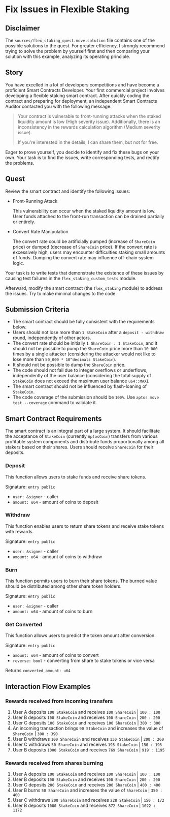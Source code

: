 # Fix Issues in Flexible Staking

## Disclaimer
The `sources/flex_staking_quest.move.solution` file contains one of the possible solutions to the quest. For greater efficiency, I strongly recommend trying to solve the problem by yourself first and then comparing your solution with this example, analyzing its operating principle.

## Story
You have excelled in a lot of developers competitions and have become a proficient Smart Contracts Developer. Your first commercial project involves developing a flexible staking smart contract. After quickly coding the contract and preparing for deployment, an independent Smart Contracts Auditor contacted you with the following message:

> Your contract is vulnerable to front-running attacks when the staked liquidity amount is low (High severity issue). Additionally, there is an inconsistency in the rewards calculation algorithm (Medium severity issue).
>
> If you're interested in the details, I can share them, but not for free.

Eager to prove yourself, you decide to identify and fix these bugs on your own. Your task is to find the issues, write corresponding tests, and rectify the problems.

## Quest
Review the smart contract and identify the following issues:

- Front-Running Attack

    This vulnerability can occur when the staked liquidity amount is low. User funds attached to the front-run transaction can be drained partially or entirely.

- Convert Rate Manipulation

    The convert rate could be artificially pumped (increase of `ShareCoin` price) or dumped (decrease of `ShareCoin` price). If the convert rate is excessively high, users may encounter difficulties staking small amounts of funds. Dumping the convert rate may influence off-chain system logic.

Your task is to write tests that demonstrate the existence of these issues by causing test failures in the `flex_staking_custom_tests` module.

Afterward, modify the smart contract (the `flex_staking` module) to address the issues. Try to make minimal changes to the code.

## Submission Criteria
- The smart contract should be fully consistent with the requirements below.
- Users should not lose more than `1 StakeCoin` after a `deposit - withdraw` round, independently of other actors.
- The convert rate should be initially `1 ShareCoin : 1 StakeCoin`, and it should not be possible to pump the `ShareCoin` price more than `10_000` times by a single attacker (considering the attacker would not like to lose more than `50_000 * 10^decimals StakeCoin`).
- It should not be possible to dump the `ShareCoin` price.
- The code should not fail due to integer overflows or underflows, independently of the user balance (considering the total supply of `StakeCoin` does not exceed the maximum user balance `u64::MAX`).
- The smart contract should not be influenced by flash-loaning of `StakeCoin`.
- The code coverage of the submission should be `100%`. Use `aptos move test --coverage` command to validate it.

## Smart Contract Requirements
The smart contract is an integral part of a large system. It should facilitate the acceptance of `StakeCoin` (currently `AptosCoin`) transfers from various profitable system components and distribute funds proportionally among all stakers based on their shares. Users should receive `ShareCoin` for their deposits.

### Deposit
This function allows users to stake funds and receive share tokens.

Signature: `entry public`
- `user: &signer` - caller
- `amount: u64` - amount of coins to deposit

### Withdraw
This function enables users to return share tokens and receive stake tokens with rewards.

Signature: `entry public`
- `user: &signer` - caller
- `amount: u64` - amount of coins to withdraw

### Burn
This function permits users to burn their share tokens. The burned value should be distributed among other share token holders.

Signature: `entry public`
- `user: &signer` - caller
- `amount: u64` - amount of coins to burn

### Get Converted
This function allows users to predict the token amount after conversion.

Signature: `entry public`
- `amount: u64` - amount of coins to convert
- `reverse: bool` - converting from share to stake tokens or vice versa

Returns `converted_amount: u64`

## Interaction Flow Examples

### Rewards received from incoming transfers
1. User A deposits `100 StakeCoin` and receives `100 ShareCoin` | `100 : 100`
2. User B deposits `100 StakeCoin` and receives `100 ShareCoin` | `200 : 200`
3. User C deposits `100 StakeCoin` and receives `100 ShareCoin` | `300 : 300`
4. An incoming transaction brings `90 StakeCoin` and increases the value of `ShareCoin` | `300 : 390`
5. User B withdraws `100 ShareCoin` and receives `130 StakeCoin` | `200 : 260`
6. User C withdraws `50 ShareCoin` and receives `195 StakeCoin` | `150 : 195`
7. User B deposits `1000 StakeCoin` and receives `769 ShareCoin` | `919 : 1195`

### Rewards received from shares burning
1. User A deposits `100 StakeCoin` and receives `100 ShareCoin` | `100 : 100`
2. User B deposits `100 StakeCoin` and receives `100 ShareCoin` | `200 : 200`
3. User C deposits `200 StakeCoin` and receives `200 ShareCoin` | `400 : 400`
4. User B burns `50 ShareCoin` and increases the value of `ShareCoin` | `350 : 400`
5. User C withdraws `200 ShareCoin` and receives `228 StakeCoin` | `150 : 172`
6. User B deposits `1000 StakeCoin` and receives `872 ShareCoin` | `1022 : 1172`
